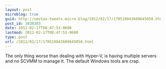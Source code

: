 ```yaml
---
layout: post
microblog: true
guid: http://vmstan-tweets.micro.blog/2012/02/17/170519843609645058.html
post_id: 3038303
date: 2012-02-17T08:47:53-0600
lastmod: 2012-02-17T08:47:53-0600
type: post
url: /2012/02/17/170519843609645058.html
---
```

The only thing worse than dealing with Hyper-V, is having multiple servers and no SCVMM to manage it. The default Windows tools are crap.
